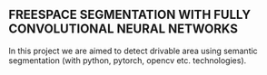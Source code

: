 ## FREESPACE SEGMENTATION WITH FULLY CONVOLUTIONAL NEURAL NETWORKS

In this project we are aimed to detect drivable area using semantic segmentation (with python, pytorch, opencv etc. technologies).

